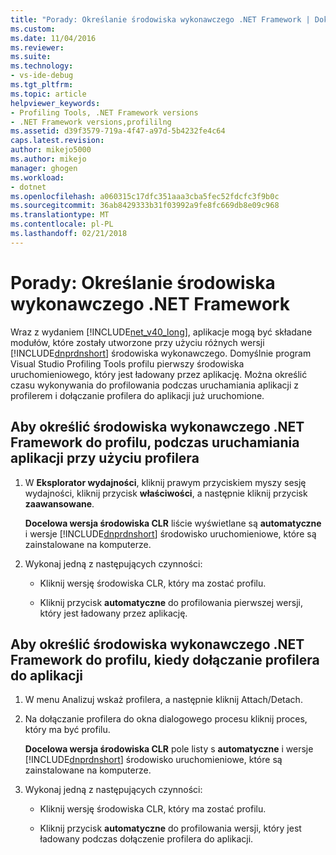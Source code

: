 ```yaml
---
title: "Porady: Określanie środowiska wykonawczego .NET Framework | Dokumentacja firmy Microsoft"
ms.custom: 
ms.date: 11/04/2016
ms.reviewer: 
ms.suite: 
ms.technology:
- vs-ide-debug
ms.tgt_pltfrm: 
ms.topic: article
helpviewer_keywords:
- Profiling Tools, .NET Framework versions
- .NET Framework versions,profililng
ms.assetid: d39f3579-719a-4f47-a97d-5b4232fe4c64
caps.latest.revision: 
author: mikejo5000
ms.author: mikejo
manager: ghogen
ms.workload:
- dotnet
ms.openlocfilehash: a060315c17dfc351aaa3cba5fec52fdcfc3f9b0c
ms.sourcegitcommit: 36ab8429333b31f03992a9fe8fc669db8e09c968
ms.translationtype: MT
ms.contentlocale: pl-PL
ms.lasthandoff: 02/21/2018
---
```

# <a name="how-to-specify-the-net-framework-runtime"></a>Porady: Określanie środowiska wykonawczego .NET Framework

Wraz z wydaniem [!INCLUDE[net_v40_long](../code-quality/includes/net_v40_long_md.md)], aplikacje mogą być składane modułów, które zostały utworzone przy użyciu różnych wersji [!INCLUDE[dnprdnshort](../code-quality/includes/dnprdnshort_md.md)] środowiska wykonawczego. Domyślnie program Visual Studio Profiling Tools profilu pierwszy środowiska uruchomieniowego, który jest ładowany przez aplikację. Można określić czasu wykonywania do profilowania podczas uruchamiania aplikacji z profilerem i dołączanie profilera do aplikacji już uruchomione.

## <a name="to-specify-the-net-framework-run-time-to-profile-when-starting-an-application-with-the-profiler"></a>Aby określić środowiska wykonawczego .NET Framework do profilu, podczas uruchamiania aplikacji przy użyciu profilera

1. W **Eksplorator wydajności**, kliknij prawym przyciskiem myszy sesję wydajności, kliknij przycisk **właściwości**, a następnie kliknij przycisk **zaawansowane**.

     **Docelowa wersja środowiska CLR** liście wyświetlane są **automatyczne** i wersje [!INCLUDE[dnprdnshort](../code-quality/includes/dnprdnshort_md.md)] środowisko uruchomieniowe, które są zainstalowane na komputerze.

2. Wykonaj jedną z następujących czynności:

    - Kliknij wersję środowiska CLR, który ma zostać profilu.

    - Kliknij przycisk **automatyczne** do profilowania pierwszej wersji, który jest ładowany przez aplikację.

## <a name="to-specify-the-net-framework-run-time-to-profile-when-attaching-the-profiler-to-an-application"></a>Aby określić środowiska wykonawczego .NET Framework do profilu, kiedy dołączanie profilera do aplikacji

1. W menu Analizuj wskaż profilera, a następnie kliknij Attach/Detach.

2. Na dołączanie profilera do okna dialogowego procesu kliknij proces, który ma być profilu.

     **Docelowa wersja środowiska CLR** pole listy s **automatyczne** i wersje [!INCLUDE[dnprdnshort](../code-quality/includes/dnprdnshort_md.md)] środowisko uruchomieniowe, które są zainstalowane na komputerze.

3. Wykonaj jedną z następujących czynności:

    - Kliknij wersję środowiska CLR, który ma zostać profilu.

    - Kliknij przycisk **automatyczne** do profilowania wersji, który jest ładowany podczas dołączenie profilera do aplikacji.